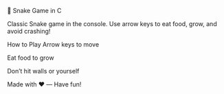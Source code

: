 🐍 Snake Game in C

Classic Snake game in the console. Use arrow keys to eat food, grow, and avoid crashing!

How to Play
Arrow keys to move

Eat food to grow

Don’t hit walls or yourself


Made with ❤️ — Have fun!